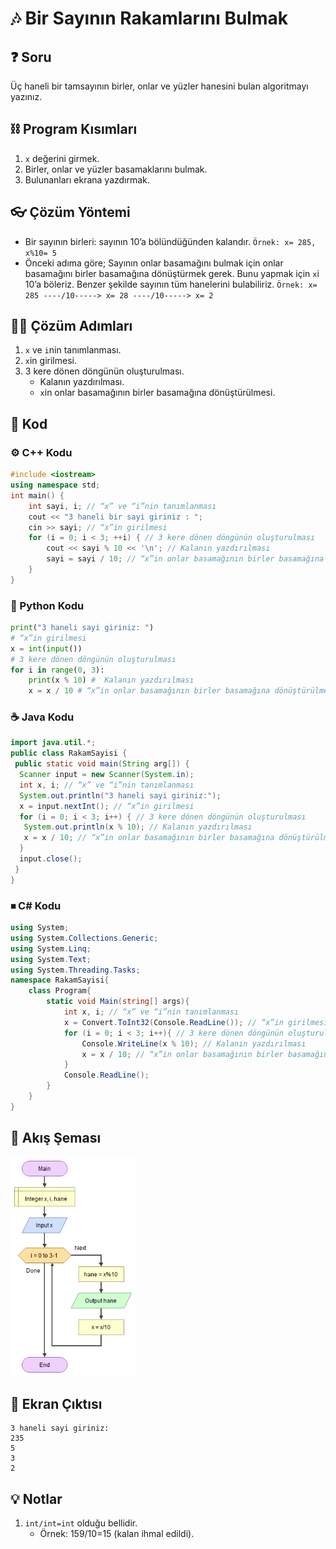 # 🎶 Bir Sayının Rakamlarını Bulmak

<!-- ----------------------------- Soru  ----------------------------------- -->

## ❓ Soru
Üç haneli bir tamsayının birler, onlar ve yüzler hanesini bulan algoritmayı yazınız.

<!-- ----------------------------- Program Kısımları  ----------------------------------- -->

## ⛓ Program Kısımları
1. `x` değerini girmek.
2. Birler, onlar ve yüzler basamaklarını bulmak.
3. Bulunanları ekrana yazdırmak.

<!-- ----------------------------- Çözüm Yöntemi  ----------------------------------- -->
   
## 👓 Çözüm Yöntemi 
- Bir sayının birleri: sayının 10’a bölündüğünden kalandır.
`Örnek: x= 285, x%10= 5`
- Önceki adıma göre; Sayının onlar basamağını bulmak için onlar basamağını birler basamağına dönüştürmek gerek. Bunu yapmak için `x`i 10’a böleriz. Benzer şekilde sayının tüm hanelerini bulabiliriz.
`Örnek: x= 285 ----/10-----> x= 28 ----/10-----> x= 2`

<!-- ----------------------------- Çözüm Adımları  ----------------------------------- -->

## 👩‍🔧 Çözüm Adımları
1. `x` ve `i`nin tanımlanması.
2. `x`in girilmesi.
3. 3 kere dönen döngünün oluşturulması.
   - Kalanın yazdırılması.
   - `x`in onlar basamağının birler basamağına dönüştürülmesi.

<!-- ----------------------------- Kodlar  ----------------------------------- -->

## 🤖 Kod

[//]: ------------------------------------------------------------------------------
<!-- ----------------------------- C++ Kodu ----------------------------------- -->
[//]: ------------------------------------------------------------------------------

### ⚙ C++ Kodu

```cpp
#include <iostream>
using namespace std;
int main() {
	int sayi, i; // “x” ve “i”nin tanımlanması
    cout << "3 haneli bir sayi giriniz : ";
	cin >> sayi; // “x”in girilmesi
	for (i = 0; i < 3; ++i) { // 3 kere dönen döngünün oluşturulması
		cout << sayi % 10 << '\n'; // Kalanın yazdırılması
		sayi = sayi / 10; // “x”in onlar basamağının birler basamağına dönüştürülmesi
	} 
}
```

[//]: ------------------------------------------------------------------------------
<!-- ----------------------------- Python Kodu ----------------------------------- -->
[//]: ------------------------------------------------------------------------------

### 🐍 Python Kodu

```py
print("3 haneli sayi giriniz: ")
# “x”in girilmesi
x = int(input())
# 3 kere dönen döngünün oluşturulması
for i in range(0, 3):
    print(x % 10) #  Kalanın yazdırılması
    x = x / 10 # “x”in onlar basamağının birler basamağına dönüştürülmesi

```

[//]: ------------------------------------------------------------------------------
<!-- ----------------------------- Java Kodu ----------------------------------- -->
[//]: ------------------------------------------------------------------------------

### ☕ Java Kodu

```java
import java.util.*;
public class RakamSayisi {
 public static void main(String arg[]) {
  Scanner input = new Scanner(System.in);
  int x, i; // “x” ve “i”nin tanımlanması
  System.out.println("3 haneli sayi giriniz:");
  x = input.nextInt(); // “x”in girilmesi
  for (i = 0; i < 3; i++) { // 3 kere dönen döngünün oluşturulması
   System.out.println(x % 10); // Kalanın yazdırılması    
   x = x / 10; // “x”in onlar basamağının birler basamağına dönüştürülmesi
  }
  input.close();
 }
}
```

### ⏹ C# Kodu

```cs
using System;
using System.Collections.Generic;
using System.Linq;
using System.Text;
using System.Threading.Tasks;
namespace RakamSayisi{
    class Program{
        static void Main(string[] args){
            int x, i; // “x” ve “i”nin tanımlanması
            x = Convert.ToInt32(Console.ReadLine()); // “x”in girilmesi
            for (i = 0; i < 3; i++){ // 3 kere dönen döngünün oluşturulması
                Console.WriteLine(x % 10); // Kalanın yazdırılması   
                x = x / 10; // “x”in onlar basamağının birler basamağına dönüştürülmesi
            }
            Console.ReadLine();
        }
    }
}

```

<!-- ----------------------------- Akış Şeması ----------------------------------- -->

## 🧩 Akış Şeması

<img src="./RakamSayisiSema.png" width="200"  />

<!-- ----------------------------- Ekran Çıktısı  ----------------------------------- -->

## 🎉 Ekran Çıktısı

```
3 haneli sayi giriniz:
235
5
3
2
```

<!-- ----------------------------- Notlar  ----------------------------------- -->

## 💡 Notlar 
1. `int/int=int` olduğu bellidir.
   - Örnek: 159/10=15 (kalan ihmal edildi).